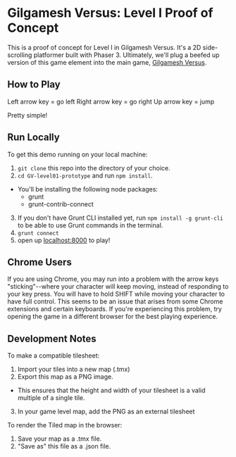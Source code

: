 # Gilgamesh Versus: Level I Proof of Concept

This is a proof of concept for Level I in Gilgamesh Versus. It's a 2D side-scrolling platformer built with Phaser 3. Ultimately, we'll plug a beefed up version of this game element into the main game, [Gilgamesh Versus](https://github.com/bunsushi/Gilgamesh-Versus).

## How to Play

Left arrow key = go left
Right arrow key = go right
Up arrow key = jump

Pretty simple!

## Run Locally

To get this demo running on your local machine:
1. ```git clone``` this repo into the directory of your choice.
2. ```cd GV-level01-prototype``` and run ```npm install```.
- You'll be installing the following node packages:
  - grunt
  - grunt-contrib-connect
3. If you don't have Grunt CLI installed yet, run ```npm install -g grunt-cli``` to be able to use Grunt commands in the terminal.
4. ```grunt connect```
5. open up [localhost:8000](http://localhost:8000) to play!

## Chrome Users

If you are using Chrome, you may run into a problem with the arrow keys "sticking"--where your character will keep moving, instead of responding to your key press. You will have to hold SHIFT while moving your character to have full control. This seems to be an issue that arises from some Chrome extensions and certain keyboards. If you're experiencing this problem, try opening the game in a different browser for the best playing experience.

## Development Notes

To make a compatible tilesheet:
1. Import your tiles into a new map (.tmx)
2. Export this map as a PNG image.
- This ensures that the height and width of your tilesheet is a valid multiple of a single tile.
3. In your game level map, add the PNG as an external tilesheet

To render the Tiled map in the browser:
1. Save your map as a .tmx file.
2. "Save as" this file as a .json file.